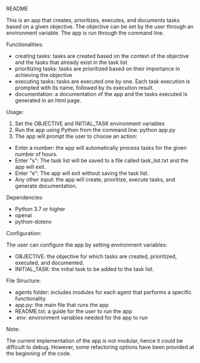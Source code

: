 README

This is an app that creates, prioritizes, executes, and documents tasks based on a given objective. The objective can be set by the user through an environment variable. The app is run through the command line.

Functionalities:

- creating tasks: tasks are created based on the context of the objective and the tasks that already exist in the task list
- prioritizing tasks: tasks are prioritized based on their importance in achieving the objective
- executing tasks: tasks are executed one by one. Each task execution is prompted with its name, followed by its execution result.
- documentation: a documentation of the app and the tasks executed is generated in an html page.

Usage:

1. Set the OBJECTIVE and INITIAL_TASK environment variables
2. Run the app using Python from the command line: python app.py
3. The app will prompt the user to choose an action:
  - Enter a number: the app will automatically process tasks for the given number of hours.
  - Enter "s": The task list will be saved to a file called task_list.txt and the app will exit.
  - Enter "e": The app will exit without saving the task list.
  - Any other input: the app will create, prioritize, execute tasks, and generate documentation.

Dependencies:

- Python 3.7 or higher
- openai
- python-dotenv

Configuration: 

The user can configure the app by setting environment variables:

- OBJECTIVE: the objective for which tasks are created, prioritized, executed, and documented.
- INITIAL_TASK: the initial task to be added to the task list.

File Structure:

- agents folder: includes modules for each agent that performs a specific functionality
- app.py: the main file that runs the app
- README.txt: a guide for the user to run the app
- .env: environment variables needed for the app to run

Note: 

The current implementation of the app is not modular, hence it could be difficult to debug. However, some refactoring options have been provided at the beginning of the code.
